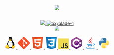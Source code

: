 <div style="margin: 15px;" align="center">
    <img src="https://readme-typing-svg.herokuapp.com?duration=3000&color=16EB27&center=true&vCenter=true&lines=developer+and+programmer;much+programming++code;minecraft+for+ever;begin+in+cybersecurity">
</div>

##
<!-- contribution --> 
<div align="center">
  <a href="https://github.com/oxyblade-1">
  <img height="150em" src="https://github-readme-stats.vercel.app/api?username=oxyblade-1&show_icons=true&locale=en&theme=dark"/>
  <img height="150em" src="https://github-readme-streak-stats.herokuapp.com/?user=oxyblade-1&&theme=dark" alt="oxyblade-1" />
</div>

<!-- <p align="left"> <img src="https://komarev.com/ghpvc/?username=oxyblade-1&label=Profile%20views&color=0e75b6&style=flat" alt="oxyblade-1" /> </p>

<p align="left"> <a href="https://github.com/ryo-ma/github-profile-trophy"><img src="https://github-profile-trophy.vercel.app/?username=oxyblade-1" alt="oxyblade-1" /></a> </p>

<p align="left"> <a href="https://twitter.com/oxyblade3" target="blank"><img src="https://img.shields.io/twitter/follow/oxyblade3?logo=twitter&style=for-the-badge" alt="oxyblade3" /></a> </p> -->
    
 <div align="center">
     <img height="150em" src="https://github-readme-stats.vercel.app/api/top-langs?username=oxyblade-1&show_icons=true&locale=en&layout=compact&theme=dark"/>
    <br>
    <br>
    <img src="https://raw.githubusercontent.com/devicons/devicon/master/icons/linux/linux-original.svg" alt="linux" width="40" height="40"/>
    <img src="https://raw.githubusercontent.com/devicons/devicon/master/icons/git/git-original.svg" alt="git" width="40" height="40"/>
    <img src="https://raw.githubusercontent.com/devicons/devicon/master/icons/html5/html5-original.svg" alt="html5" width="40" height="40"/>
    <img src="https://raw.githubusercontent.com/devicons/devicon/master/icons/css3/css3-original.svg" alt="css3" width="40" height="40"/>
    <img src="https://raw.githubusercontent.com/devicons/devicon/master/icons/javascript/javascript-original.svg" alt="js" width="35" height="35"/>
    <img src="https://raw.githubusercontent.com/devicons/devicon/master/icons/csharp/csharp-original.svg" alt="c#" width="40" height="40"/>
    <img src="https://raw.githubusercontent.com/devicons/devicon/master/icons/java/java-original.svg" alt="java" width="40" height="40"/>
    <img src="https://raw.githubusercontent.com/devicons/devicon/master/icons/python/python-original.svg" alt="python" width="40" height="40"/>
</div>
